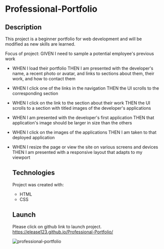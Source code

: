 # Professional-Portfolio

## Description
This project is a beginner portfolio for web development and will be modified as new skills are learned. 

Focus of project:
  GIVEN I need to sample a potential employee's previous work
* WHEN I load their portfolio
  THEN I am presented with the developer's name, a recent photo or avatar, and links to sections about them, their work, and how to contact them
* WHEN I click one of the links in the navigation
  THEN the UI scrolls to the corresponding section
* WHEN I click on the link to the section about their work
  THEN the UI scrolls to a section with titled images of the developer's applications
* WHEN I am presented with the developer's first application
  THEN that application's image should be larger in size than the others
* WHEN I click on the images of the applications
  THEN I am taken to that deployed application
* WHEN I resize the page or view the site on various screens and devices
  THEN I am presented with a responsive layout that adapts to my viewport

  ## Technologies
  Project was created with:
  * HTML
  * CSS

  ## Launch
  Please click on github link to launch project. https://elease123.github.io/Professional-Portfolio/
  
  ![professional-portfolio](https://user-images.githubusercontent.com/89282394/141698414-3ce0deb4-ce8c-4b9f-b4a8-4afdfc80535e.png)

